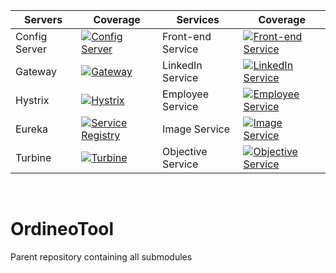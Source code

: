 | Servers          | Coverage                                                                                                                                                                        | Services           | Coverage                                                                                                                                                                                     |
|------------------|---------------------------------------------------------------------------------------------------------------------------------------------------------------------------------|--------------------|----------------------------------------------------------------------------------------------------------------------------------------------------------------------------------------------|
| Config Server    | [![Config Server](https://coveralls.io/repos/github/Ordineo/config/badge.svg?branch=master)](https://coveralls.io/github/Ordineo/config?branch=master)                          | Front-end Service  | [![Front-end Service](https://coveralls.io/repos/github/Ordineo/front-end/badge.svg?branch=master)](https://coveralls.io/github/Ordineo/front-end?branch=master)                             |
| Gateway          | [![Gateway](https://coveralls.io/repos/github/Ordineo/gateway/badge.svg?branch=master)](https://coveralls.io/github/Ordineo/gateway?branch=master)                              | LinkedIn Service   | [![LinkedIn Service](https://coveralls.io/repos/github/Ordineo/social-composite-service/badge.svg?branch=master)](https://coveralls.io/github/Ordineo/social-composite-service?branch=master)|
| Hystrix          | [![Hystrix](https://coveralls.io/repos/github/Ordineo/hystrix/badge.svg?branch=master)](https://coveralls.io/github/Ordineo/hystrix?branch=master)                              | Employee Service   | [![Employee Service](https://coveralls.io/repos/github/Ordineo/employee-core-service/badge.svg?branch=master)](https://coveralls.io/github/Ordineo/employee-core-service?branch=master)      |
| Eureka           | [![Service Registry](https://coveralls.io/repos/github/Ordineo/eureka/badge.svg?branch=master)](https://coveralls.io/github/Ordineo/eureka?branch=master)                       | Image Service      | [![Image Service](https://coveralls.io/repos/github/Ordineo/image-core-service/badge.svg?branch=master)](https://coveralls.io/github/Ordineo/image-core-service?branch=master)               |
| Turbine          | [![Turbine](https://coveralls.io/repos/github/Ordineo/turbine/badge.svg?branch=master)](https://coveralls.io/github/Ordineo/turbine?branch=master)                              | Objective Service  | [![Objective Service](https://coveralls.io/repos/github/Ordineo/objective-core-service/badge.svg?branch=master)](https://coveralls.io/github/Ordineo/objective-core-service?branch=master)      |
<br />

# OrdineoTool
Parent repository containing all submodules

